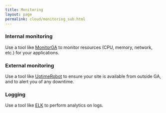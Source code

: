 ```yaml
---
title: Monitoring
layout: page
permalink: cloud/monitoring_sub.html
---
```


### Internal monitoring

Use a tool like [MonitorGA](https://monitor.gadevs.ga) to monitor resources (CPU, memory, network, etc.) for your applications.

### External monitoring

Use a tool like [UptimeRobot](https://uptimerobot.com/) to ensure your site is available from outside GA, and to alert you of any downtime.

### Logging

Use a tool like [ELK](https://github.com/GeoscienceAustralia/metrics) to perform analytics on logs.
